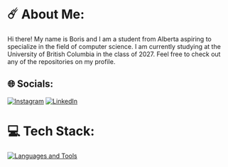 # ☄️ About Me:
Hi there! My name is Boris and I am a student from Alberta aspiring to specialize in the field of computer science. I am currently studying at the University of British Columbia in the class of 2027. Feel free to check out any of the repositories on my profile.

## 🌐 Socials:
[![Instagram](https://skillicons.dev/icons?i=instagram)](https://instagram.com/bruhris) [![LinkedIn](https://skillicons.dev/icons?i=linkedin)](https://linkedin.com/in/boriswangcs) 

# 💻 Tech Stack:
[![Languages and Tools](https://skillicons.dev/icons?i=cpp,express,firebase,java,js,react,mongodb,mysql,nodejs,py,supabase,tailwind,ts)]()
<!--  # 📊 GitHub Stats:
![](https://github-readme-stats.vercel.app/api?username=bcw117&theme=midnight-purple&hide_border=false&include_all_commits=false&count_private=false)<br/>
![](https://github-readme-streak-stats.herokuapp.com/?user=bcw117&theme=midnight-purple&hide_border=false)<br/>
![](https://github-readme-stats.vercel.app/api/top-langs/?username=bcw117&theme=midnight-purple&hide_border=false&include_all_commits=false&count_private=false&layout=compact)

---
[![](https://visitcount.itsvg.in/api?id=bcw117&icon=0&color=1)](https://visitcount.itsvg.in)  -->

